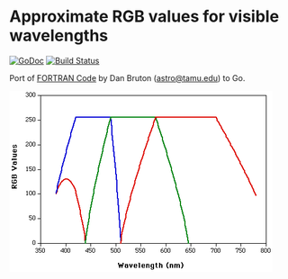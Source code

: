 # Approximate RGB values for visible wavelengths

[![GoDoc](https://godoc.org/github.com/dim13/wavelength?status.svg)](https://godoc.org/github.com/dim13/wavelength)
[![Build Status](https://travis-ci.org/dim13/wavelength.svg?branch=master)](https://travis-ci.org/dim13/wavelength)

Port of [FORTRAN Code](http://www.physics.sfasu.edu/astro/color/spectra.html)
by Dan Bruton (astro@tamu.edu) to Go.

![graph](docs/rgb.gif)
